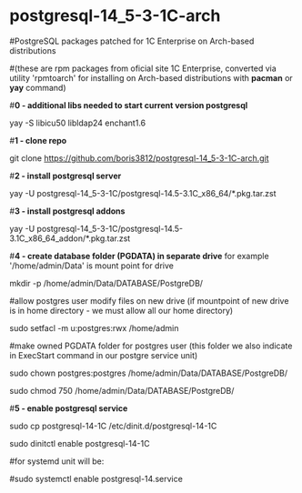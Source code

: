 # postgresql-14_5-3-1C-arch
#PostgreSQL packages patched for 1C Enterprise on Arch-based distributions 

#(these are rpm packages from oficial site 1C Enterprise, converted via utility 'rpmtoarch' for installing on Arch-based distributions with **pacman** or **yay** command)

#**0 - additional libs needed to start current version postgresql**

yay -S libicu50 libldap24 enchant1.6

#**1 - clone repo**

git clone https://github.com/boris3812/postgresql-14_5-3-1C-arch.git

#**2 - install postgresql server**

yay -U postgresql-14_5-3-1C/postgresql-14.5-3.1C_x86_64/*.pkg.tar.zst

#**3 - install postgresql addons**

yay -U postgresql-14_5-3-1C/postgresql-14.5-3.1C_x86_64_addon/*.pkg.tar.zst

#**4 - create database folder (PGDATA) in separate drive** for example  '/home/admin/Data' is mount point for drive

mkdir -p /home/admin/Data/DATABASE/PostgreDB/

#allow postgres user modify files on new drive (if mountpoint of new drive is in home directory - we must allow all our home directory)

sudo setfacl -m u:postgres:rwx /home/admin

#make owned PGDATA folder for postgres user (this folder we also indicate in ExecStart command in our postgre service unit)

sudo chown postgres:postgres /home/admin/Data/DATABASE/PostgreDB/

sudo chmod 750 /home/admin/Data/DATABASE/PostgreDB/

#**5 - enable postgresql service**

sudo cp postgresql-14-1C /etc/dinit.d/postgresql-14-1C

sudo dinitctl enable postgresql-14-1C

#for systemd unit will be:

#sudo systemctl enable postgresql-14.service
